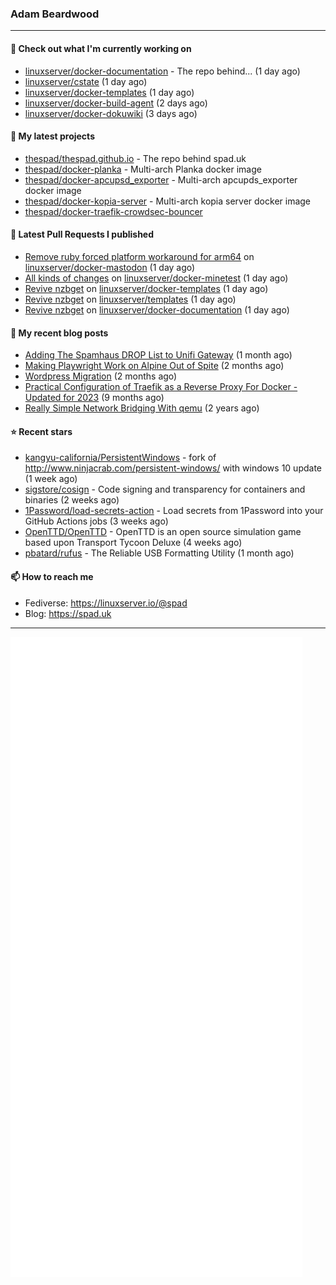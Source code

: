 ### Adam Beardwood
---
#### 👷 Check out what I'm currently working on

- [linuxserver/docker-documentation](https://github.com/linuxserver/docker-documentation) - The repo behind... (1 day ago)
- [linuxserver/cstate](https://github.com/linuxserver/cstate) (1 day ago)
- [linuxserver/docker-templates](https://github.com/linuxserver/docker-templates) (1 day ago)
- [linuxserver/docker-build-agent](https://github.com/linuxserver/docker-build-agent) (2 days ago)
- [linuxserver/docker-dokuwiki](https://github.com/linuxserver/docker-dokuwiki) (3 days ago)

#### 🌱 My latest projects

- [thespad/thespad.github.io](https://github.com/thespad/thespad.github.io) - The repo behind spad.uk
- [thespad/docker-planka](https://github.com/thespad/docker-planka) - Multi-arch Planka docker image
- [thespad/docker-apcupsd_exporter](https://github.com/thespad/docker-apcupsd_exporter) - Multi-arch apcupds_exporter docker image
- [thespad/docker-kopia-server](https://github.com/thespad/docker-kopia-server) - Multi-arch kopia server docker image 
- [thespad/docker-traefik-crowdsec-bouncer](https://github.com/thespad/docker-traefik-crowdsec-bouncer)

#### 🔨 Latest Pull Requests I published

- [Remove ruby forced platform workaround for arm64](https://github.com/linuxserver/docker-mastodon/pull/92) on [linuxserver/docker-mastodon](https://github.com/linuxserver/docker-mastodon) (1 day ago)
- [All kinds of changes](https://github.com/linuxserver/docker-minetest/pull/60) on [linuxserver/docker-minetest](https://github.com/linuxserver/docker-minetest) (1 day ago)
- [Revive nzbget](https://github.com/linuxserver/docker-templates/pull/316) on [linuxserver/docker-templates](https://github.com/linuxserver/docker-templates) (1 day ago)
- [Revive nzbget](https://github.com/linuxserver/templates/pull/10) on [linuxserver/templates](https://github.com/linuxserver/templates) (1 day ago)
- [Revive nzbget](https://github.com/linuxserver/docker-documentation/pull/216) on [linuxserver/docker-documentation](https://github.com/linuxserver/docker-documentation) (1 day ago)

#### 📜 My recent blog posts

- [Adding The Spamhaus DROP List to Unifi Gateway](https://www.spad.uk/posts/adding-spamhaus-drop-list-to-unifi-gateway/) (1 month ago)
- [Making Playwright Work on Alpine Out of Spite](https://www.spad.uk/posts/making-playwright-work-on-alpine-out-of-spite/) (2 months ago)
- [Wordpress Migration](https://www.spad.uk/posts/wordpress-migration/) (2 months ago)
- [Practical Configuration of Traefik as a Reverse Proxy For Docker - Updated for 2023](https://www.spad.uk/posts/practical-configuration-of-traefik-as-a-reverse-proxy-for-docker-updated-for-2023/) (9 months ago)
- [Really Simple Network Bridging With qemu](https://www.spad.uk/posts/really-simple-network-bridging-with-qemu/) (2 years ago)

#### ⭐ Recent stars

- [kangyu-california/PersistentWindows](https://github.com/kangyu-california/PersistentWindows) - fork of http://www.ninjacrab.com/persistent-windows/ with windows 10 update (1 week ago)
- [sigstore/cosign](https://github.com/sigstore/cosign) - Code signing and transparency for containers and binaries (2 weeks ago)
- [1Password/load-secrets-action](https://github.com/1Password/load-secrets-action) - Load secrets from 1Password into your GitHub Actions jobs (3 weeks ago)
- [OpenTTD/OpenTTD](https://github.com/OpenTTD/OpenTTD) - OpenTTD is an open source simulation game based upon Transport Tycoon Deluxe (4 weeks ago)
- [pbatard/rufus](https://github.com/pbatard/rufus) - The Reliable USB Formatting Utility (1 month ago)

#### 📫 How to reach me
- Fediverse: https://linuxserver.io/@spad
- Blog: https://spad.uk
---
<img src="https://raw.githubusercontent.com/thespad/thespad/main/github-metrics.svg">
